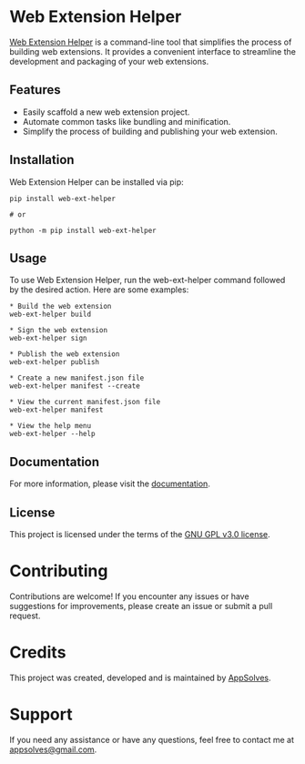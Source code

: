 # Web Extension Helper

[Web Extension Helper](https://www.appsolves.dev/python-packages/web-extension-helper) is a command-line tool that simplifies the process of building web extensions. It provides a convenient interface to streamline the development and packaging of your web extensions.

## Features

- Easily scaffold a new web extension project.
- Automate common tasks like bundling and minification.
- Simplify the process of building and publishing your web extension.

## Installation

Web Extension Helper can be installed via pip:

```shell
pip install web-ext-helper

# or

python -m pip install web-ext-helper
```

## Usage

To use Web Extension Helper, run the web-ext-helper command followed by the desired action. Here are some examples:

```shell
* Build the web extension
web-ext-helper build

* Sign the web extension
web-ext-helper sign

* Publish the web extension
web-ext-helper publish

* Create a new manifest.json file
web-ext-helper manifest --create

* View the current manifest.json file
web-ext-helper manifest

* View the help menu
web-ext-helper --help
```

## Documentation

For more information, please visit the [documentation](https://www.appsolves.dev/python-packages/web-extension-helper/documentation).

## License
This project is licensed under the terms of the [GNU GPL v3.0 license](https://www.appsolves.dev/python-packages/web-extension-helper/license).

# Contributing

Contributions are welcome! If you encounter any issues or have suggestions for improvements, please create an issue or submit a pull request.

# Credits

This project was created, developed and is maintained by [AppSolves](https://www.appsolves.dev/).

# Support

If you need any assistance or have any questions, feel free to contact me at [appsolves@gmail.com](mailto:appsolves@gmail.com).